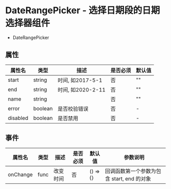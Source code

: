 # DateRangePicker - 选择日期段的日期选择器组件


* DateRangePicker

## 属性

属性名 | 类型 | 描述 | 是否必须 | 默认值 |
------- | ------- | ------- | ------- | ------- | 
start | string | 时间, 如2017-5-1 | 否 | "" |
end | string | 时间, 如2020-2-11 | 否 | "" |
name | string |  | 否 | "" |
error | boolean | 是否校验错误 | 否 | - | 
disabled | boolean | 是否禁用 | 否 | - |

## 事件
属性名 | 类型 | 描述 | 是否必须 | 默认值 | 参数说明 |  
------- | ------- | ------- | ------- | ------- | ------- |
onChange | func | 改变时间 | 否 | () => {} | 回调函数第一个参数为包含 start, end 的对象 |
